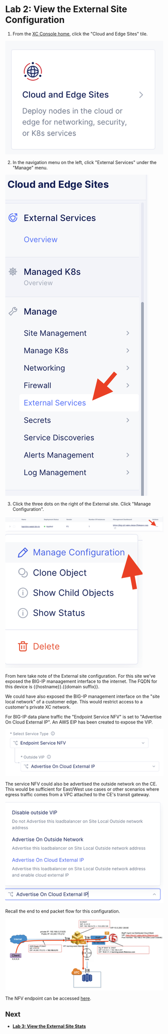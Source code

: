 Lab 2: View the External Site Configuration
===========================================

1. From the [XC Console home](https://f5-sales-demo.console.ves.volterra.io/web/home), click the "Cloud and Edge Sites" tile.

![tile.png](../images/tile.png)

2. In the navigation menu on the left, click "External Services" under the "Manage" menu.

![manage.png](../images/manage.png)

3. Click the three dots on the right of the External site. Click "Manage Configuration".

![site-edit.png](../images/site-edit.png)
![manage-config.png](../images/manage-config.png)

From here take note of the External site configuration.
For this site we've exposed the BIG-IP manaagement interface to the internet.
The FQDN for this device is {{hostname}}.{{domain suffix}}.

We could have also exposed the BIG-IP management interface on the "site local network" of a customer edge. This would restrict access to a customer's private XC network.

For BIG-IP data plane traffic the "Endpoint Service NFV" is set to "Advertise On Cloud External IP". An AWS EIP has been created to expose the VIP.

![NFV.png](../images/NFV.png)

The service NFV could also be advertised the outside network on the CE. This would be sufficient for East/West use cases or other scenarios where egress traffic comes from a VPC attached to the CE's transit gateway.

![advertise.png](../images/advertise.png)

Recall the end to end packet flow for this configuration.

![packet-flow.png](../images/packet-flow.png)

The NFV endpoint can be accessed [here](http://learning-week.f5demos.com/).

Next
----

  - **[Lab 3: View the External Site Stats](lab3.md)**
